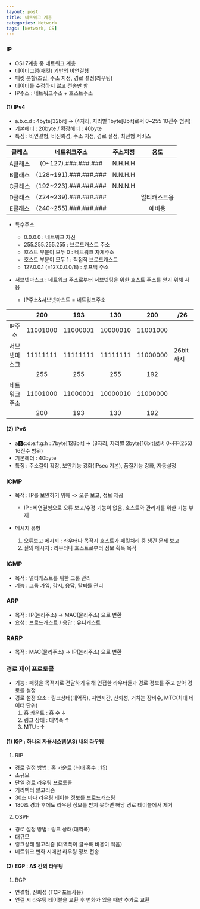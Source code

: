 ```yaml
---
layout: post
title: 네트워크 계층
categories: Network
tags: [Network, CS]
---
```


### IP
- OSI 7계층 중 네트워크 계층
- 데이터그램(패킷) 기반의 비연결형
- 패킷 분할/조립, 주소 지정, 경로 설정(라우팅)
- 데이터를 수정하지 않고 전송만 함
- IP주소 : 네트워크주소 + 호스트주소

#### (1) IPv4

- a.b.c.d : 4byte[32bit] → (4자리, 자리별 1byte[8bit]로써 0~255 10진수 범위) 
- 기본헤더 : 20byte / 확장헤더 : 40byte
- 특징 : 비연결형, 비신뢰성, 주소 지정, 경로 설정, 최선형 서비스
  
|클래스|네트워크주소|주소지정|용도| 
|:---:|:---:|:---:|:---:|
|A클래스|(0~127).###.###.###|N.H.H.H| |
|B클래스|(128~191).###.###.###|N.N.H.H| |
|C클래스|(192~223).###.###.###|N.N.N.H| |
|D클래스|(224~239).###.###.###| |멀티캐스트용|
|E클래스|(240~255).###.###.###| |예비용|

- 특수주소
    - 0.0.0.0 : 네트워크 자신
    - 255.255.255.255 : 브로드캐스트 주소
    - 호스트 부분이 모두 0 : 네트워크 자체주소
    - 호스트 부분이 모두 1 : 직접적 브로드캐스트
    - 127.0.0.1 (=127.0.0.0/8) : 루프백 주소

- 서브넷마스크 : 네트워크 주소로부터 서브넷팅을 위한 호스트 주소를 얻기 위해 사용
  - IP주소&서브넷마스트 = 네트워크주소
  
| |200|193|130|200|/26| 
|:---:|:---:|:---:|:---:|:---:|---| 
|IP주소|11001000|11000001|10000010|11001000| |
|서브넷마스크|11111111|11111111|11111111|11000000|26bit까지|
| |255|255|255|192| |
|네트워크주소|11001000|11000001|10000010|11000000| |
| |200|193|130|192| |
 


#### (2) IPv6

- a:b:c:d:e:f:g:h : 7byte[128bit] → (8자리, 자리별 2byte[16bit]로써 0~FF(255) 16진수 범위) 
- 기본헤더 : 40byte 
- 특징 : 주소길이 확장, 보안기능 강화(IPsec 기본), 품질기능 강화, 자동설정

### ICMP
- 목적 : IP를 보완하기 위해 -> 오류 보고, 정보 제공
  - IP : 비연결형으로 오류 보고/수정 기능이 없음, 호스트와 관리자를 위한 기능 부재

- 메시지 유형  
  1. 오류보고 메시지 : 라우터나 목적지 호스트가 패킷처리 중 생긴 문제 보고
  2. 질의 메시지 : 라우터나 호스트로부터 정보 획득 목적


### IGMP
- 목적 : 멀티캐스트를 위한 그룹 관리
- 기능 : 그룹 가입, 감시, 응답, 탈퇴를 관리

### ARP
- 목적 : IP(논리주소) -> MAC(물리주소) 으로 변환
- 요청 : 브로드캐스트 / 응답 : 유니캐스트

### RARP
- 목적 : MAC(물리주소) -> IP(논리주소) 으로 변환


### 경로 제어 프로토콜
- 기능 : 패킷을 목적지로 전달하기 위해 인접한 라우터들과 경로 정보를 주고 받아 경로를 설정
- 경로 설정 요소 : 링크상태(대역폭), 지연시간, 신뢰성, 거치는 장비수, MTC(최대 데이터 단위)  
  1. 홉 카운트 : 홉 수 ↓ 
  2. 링크 상태 : 대역폭 ↑
  3. MTU : ↑
  
#### (1) IGP : 하나의 자율시스템(AS) 내의 라우팅
  1. RIP
   - 경로 결정 방법 : 홉 카운트 (최대 홉수 : 15)
   - 소규모
   - 단일 경로 라우팅 프로토콜
   - 거리벡터 알고리즘
   - 30초 마다 라우팅 테이블 정보를 브로드캐스팅
   - 180초 경과 후에도 라우팅 정보를 받지 못하면 해당 경로 테이블에서 제거

  2. OSPF
   - 경로 설정 방법 : 링크 상태(대역폭)
   - 대규모
   - 링크상태 알고리즘 (대역폭이 클수록 비용이 적음)
   - 네트워크 변화 시에만 라우팅 정보 전송


#### (2) EGP : AS 간의 라우팅
  1. BGP
   - 연결형, 신뢰성 (TCP 포트사용)
   - 연결 시 라우팅 테이블을 교환 후 변화가 있을 때만 추가로 교환



